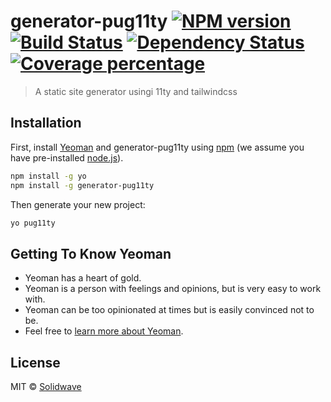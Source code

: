 # generator-pug11ty [![NPM version][npm-image]][npm-url] [![Build Status][travis-image]][travis-url] [![Dependency Status][daviddm-image]][daviddm-url] [![Coverage percentage][coveralls-image]][coveralls-url]
> A static site generator usingi 11ty and tailwindcss

## Installation

First, install [Yeoman](http://yeoman.io) and generator-pug11ty using [npm](https://www.npmjs.com/) (we assume you have pre-installed [node.js](https://nodejs.org/)).

```bash
npm install -g yo
npm install -g generator-pug11ty
```

Then generate your new project:

```bash
yo pug11ty
```

## Getting To Know Yeoman

 * Yeoman has a heart of gold.
 * Yeoman is a person with feelings and opinions, but is very easy to work with.
 * Yeoman can be too opinionated at times but is easily convinced not to be.
 * Feel free to [learn more about Yeoman](http://yeoman.io/).

## License

MIT © [Solidwave]()


[npm-image]: https://badge.fury.io/js/generator-pug11ty.svg
[npm-url]: https://npmjs.org/package/generator-pug11ty
[travis-image]: https://travis-ci.com/Solidwave/generator-pug11ty.svg?branch=master
[travis-url]: https://travis-ci.com/Solidwave/generator-pug11ty
[daviddm-image]: https://david-dm.org/Solidwave/generator-pug11ty.svg?theme=shields.io
[daviddm-url]: https://david-dm.org/Solidwave/generator-pug11ty
[coveralls-image]: https://coveralls.io/repos/Solidwave/generator-pug11ty/badge.svg
[coveralls-url]: https://coveralls.io/r/Solidwave/generator-pug11ty
